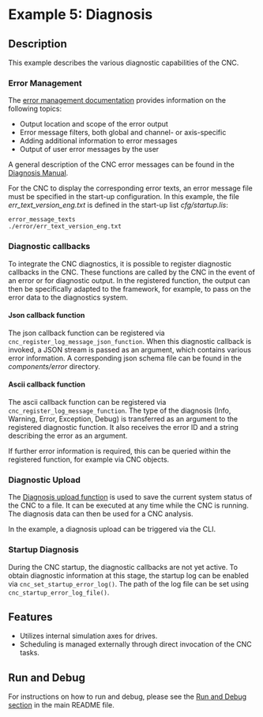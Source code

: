 # Example 5: Diagnosis

## Description

This example describes the various diagnostic capabilities of the CNC.

### Error Management

The [error management documentation](https://www.isg-stuttgart.de/fileadmin/kernel/kernel-html/en-GB/index.html#574992139) provides information on the following topics:

* Output location and scope of the error output
* Error message filters, both global and channel- or axis-specific
* Adding additional information to error messages
* Output of user error messages by the user

A general description of the CNC error messages can be found in the [Diagnosis Manual](https://www.isg-stuttgart.de/fileadmin/kernel/kernel-html/en-GB/index.html#249152395).

For the CNC to display the corresponding error texts, an error message file must be specified in the start-up configuration. In this example, the file *err_text_version_eng.txt* is defined in the start-up list *cfg/startup.lis*:

`error_message_texts                                   ./error/err_text_version_eng.txt`

### Diagnostic callbacks

To integrate the CNC diagnostics, it is possible to register diagnostic callbacks in the CNC. These functions are called by the CNC in the event of an error or for diagnostic output. In the registered function, the output can then be specifically adapted to the framework, for example, to pass on the error data to the diagnostics system.

#### Json callback function

The json callback function can be registered via `cnc_register_log_message_json_function`.
When this diagnostic callback is invoked, a JSON stream is passed as an argument, which contains various error information.
A corresponding json schema file can be found in the *components/error* directory.

#### Ascii callback function

The ascii callback function can be registered via `cnc_register_log_message_function`.
The type of the diagnosis (Info, Warning, Error, Exception, Debug) is transferred as an argument to the registered diagnostic function. It also receives the error ID and a string describing the error as an argument.

If further error information is required, this can be queried within the registered function, for example via CNC objects.

### Diagnostic Upload

The [Diagnosis upload function](https://www.isg-stuttgart.de/fileadmin/kernel/kernel-html/en-GB/index.html#944019339) is used to save the current system status of the CNC to a file. It can be executed at any time while the CNC is running. The diagnosis data can then be used for a CNC analysis.

In the example, a diagnosis upload can be triggered via the CLI.

### Startup Diagnosis

During the CNC startup, the diagnostic callbacks are not yet active. To obtain diagnostic information at this stage, the startup log can be enabled via `cnc_set_startup_error_log()`. The path of the log file can be set using `cnc_startup_error_log_file()`.

## Features

* Utilizes internal simulation axes for drives.
* Scheduling is managed externally through direct invocation of the CNC tasks.

## Run and Debug

For instructions on how to run and debug, please see the [Run and Debug section](../README.md#run-and-debug) in the main README file.
